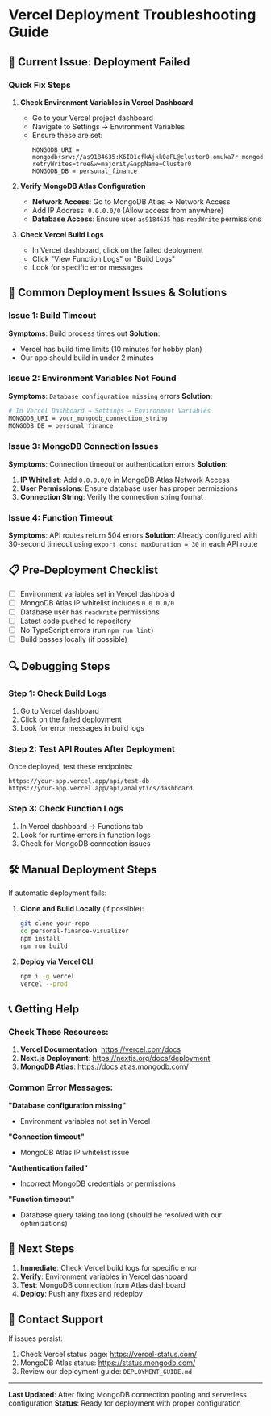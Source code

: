 # Vercel Deployment Troubleshooting Guide

## 🚨 Current Issue: Deployment Failed

### Quick Fix Steps

1. **Check Environment Variables in Vercel Dashboard**
   - Go to your Vercel project dashboard
   - Navigate to Settings → Environment Variables
   - Ensure these are set:
     ```
     MONGODB_URI = mongodb+srv://as9184635:K6ID1cfkAjkk0aFL@cluster0.omuka7r.mongodb.net/?retryWrites=true&w=majority&appName=Cluster0
     MONGODB_DB = personal_finance
     ```

2. **Verify MongoDB Atlas Configuration**
   - **Network Access**: Go to MongoDB Atlas → Network Access
   - Add IP Address: `0.0.0.0/0` (Allow access from anywhere)
   - **Database Access**: Ensure user `as9184635` has `readWrite` permissions

3. **Check Vercel Build Logs**
   - In Vercel dashboard, click on the failed deployment
   - Click "View Function Logs" or "Build Logs"
   - Look for specific error messages

## 🔧 Common Deployment Issues & Solutions

### Issue 1: Build Timeout
**Symptoms**: Build process times out
**Solution**: 
- Vercel has build time limits (10 minutes for hobby plan)
- Our app should build in under 2 minutes

### Issue 2: Environment Variables Not Found
**Symptoms**: `Database configuration missing` errors
**Solution**:
```bash
# In Vercel Dashboard → Settings → Environment Variables
MONGODB_URI = your_mongodb_connection_string
MONGODB_DB = personal_finance
```

### Issue 3: MongoDB Connection Issues
**Symptoms**: Connection timeout or authentication errors
**Solution**:
1. **IP Whitelist**: Add `0.0.0.0/0` in MongoDB Atlas Network Access
2. **User Permissions**: Ensure database user has proper permissions
3. **Connection String**: Verify the connection string format

### Issue 4: Function Timeout
**Symptoms**: API routes return 504 errors
**Solution**: Already configured with 30-second timeout using `export const maxDuration = 30` in each API route

## 📋 Pre-Deployment Checklist

- [ ] Environment variables set in Vercel dashboard
- [ ] MongoDB Atlas IP whitelist includes `0.0.0.0/0`
- [ ] Database user has `readWrite` permissions
- [ ] Latest code pushed to repository
- [ ] No TypeScript errors (run `npm run lint`)
- [ ] Build passes locally (if possible)

## 🔍 Debugging Steps

### Step 1: Check Build Logs
1. Go to Vercel dashboard
2. Click on the failed deployment
3. Look for error messages in build logs

### Step 2: Test API Routes After Deployment
Once deployed, test these endpoints:
```
https://your-app.vercel.app/api/test-db
https://your-app.vercel.app/api/analytics/dashboard
```

### Step 3: Check Function Logs
1. In Vercel dashboard → Functions tab
2. Look for runtime errors in function logs
3. Check for MongoDB connection issues

## 🛠️ Manual Deployment Steps

If automatic deployment fails:

1. **Clone and Build Locally** (if possible):
   ```bash
   git clone your-repo
   cd personal-finance-visualizer
   npm install
   npm run build
   ```

2. **Deploy via Vercel CLI**:
   ```bash
   npm i -g vercel
   vercel --prod
   ```

## 📞 Getting Help

### Check These Resources:
1. **Vercel Documentation**: https://vercel.com/docs
2. **Next.js Deployment**: https://nextjs.org/docs/deployment
3. **MongoDB Atlas**: https://docs.atlas.mongodb.com/

### Common Error Messages:

**"Database configuration missing"**
- Environment variables not set in Vercel

**"Connection timeout"**
- MongoDB Atlas IP whitelist issue

**"Authentication failed"**
- Incorrect MongoDB credentials or permissions

**"Function timeout"**
- Database query taking too long (should be resolved with our optimizations)

## 🎯 Next Steps

1. **Immediate**: Check Vercel build logs for specific error
2. **Verify**: Environment variables in Vercel dashboard
3. **Test**: MongoDB connection from Atlas dashboard
4. **Deploy**: Push any fixes and redeploy

## 📱 Contact Support

If issues persist:
1. Check Vercel status page: https://vercel-status.com/
2. MongoDB Atlas status: https://status.mongodb.com/
3. Review our deployment guide: `DEPLOYMENT_GUIDE.md`

---

**Last Updated**: After fixing MongoDB connection pooling and serverless configuration
**Status**: Ready for deployment with proper configuration
